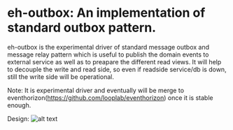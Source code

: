 # eh-outbox: An implementation of standard outbox pattern.
eh-outbox is the experimental driver of standard message outbox and message relay pattern which is useful to publish the domain events to external service as well as to preapare the different read views. It will help to decouple the write and read side, so even if readside service/db is down, still the write side will be operational.

Note: It is experimental driver and eventually will be merge to eventhorizon(https://github.com/looplab/eventhorizon) once it is stable enough.


Design:
![alt text](https://user-images.githubusercontent.com/8401256/60906995-16a1b000-a296-11e9-84de-7a5458ab0d57.png)
